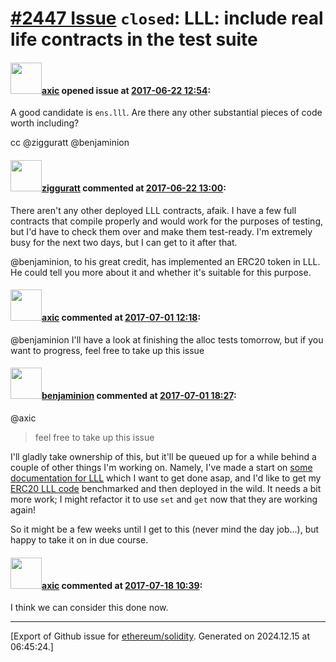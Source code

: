 # [\#2447 Issue](https://github.com/ethereum/solidity/issues/2447) `closed`: LLL: include real life contracts in the test suite

#### <img src="https://avatars.githubusercontent.com/u/20340?v=4" width="50">[axic](https://github.com/axic) opened issue at [2017-06-22 12:54](https://github.com/ethereum/solidity/issues/2447):

A good candidate is `ens.lll`. Are there any other substantial pieces of code worth including?

cc @zigguratt @benjaminion

#### <img src="https://avatars.githubusercontent.com/u/102482?v=4" width="50">[zigguratt](https://github.com/zigguratt) commented at [2017-06-22 13:00](https://github.com/ethereum/solidity/issues/2447#issuecomment-310372890):

There aren't any other deployed LLL contracts, afaik. I have a few full contracts that compile properly and would work for the purposes of testing, but I'd have to check them over and make them test-ready. I'm extremely busy for the next two days, but I can get to it after that.

@benjaminion, to his great credit, has implemented an ERC20 token in LLL. He could tell you more about it and whether it's suitable for this purpose.

#### <img src="https://avatars.githubusercontent.com/u/20340?v=4" width="50">[axic](https://github.com/axic) commented at [2017-07-01 12:18](https://github.com/ethereum/solidity/issues/2447#issuecomment-312429097):

@benjaminion I'll have a look at finishing the alloc tests tomorrow, but if you want to progress, feel free to take up this issue

#### <img src="https://avatars.githubusercontent.com/u/20796281?u=3ade059256c951779e598bb585d7d85463f340a3&v=4" width="50">[benjaminion](https://github.com/benjaminion) commented at [2017-07-01 18:27](https://github.com/ethereum/solidity/issues/2447#issuecomment-312448169):

@axic 

> feel free to take up this issue

I'll gladly take ownership of this, but it'll be queued up for a while behind a couple of other things I'm working on. Namely, I've made a start on [some documentation for LLL](http://lll-docs.readthedocs.io/en/latest/index.html) which I want to get done asap, and I'd like to get my [ERC20 LLL code](https://github.com/benjaminion/LLL_erc20) benchmarked and then deployed in the wild. It needs a bit more work; I might refactor it to use `set` and `get` now that they are working again!

So it might be a few weeks until I get to this (never mind the day job...), but happy to take it on in due course.

#### <img src="https://avatars.githubusercontent.com/u/20340?v=4" width="50">[axic](https://github.com/axic) commented at [2017-07-18 10:39](https://github.com/ethereum/solidity/issues/2447#issuecomment-316025775):

I think we can consider this done now.


-------------------------------------------------------------------------------



[Export of Github issue for [ethereum/solidity](https://github.com/ethereum/solidity). Generated on 2024.12.15 at 06:45:24.]
